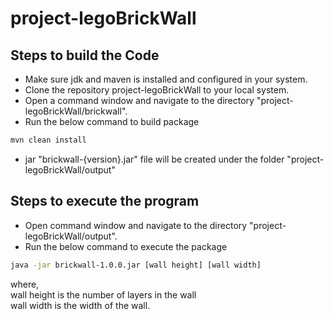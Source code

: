 # project-legoBrickWall

## Steps to build the Code
 
* Make sure jdk and maven is installed and configured in your system.
* Clone the repository project-legoBrickWall to your local system.
* Open a command window and navigate to the directory "project-legoBrickWall/brickwall".
* Run the below command to build package
```bash
mvn clean install
```
* jar "brickwall-{version}.jar" file will be created under the folder "project-legoBrickWall/output"

## Steps to execute the program

* Open command window and navigate to the directory "project-legoBrickWall/output".
* Run the below command to execute the package
```bash
java -jar brickwall-1.0.0.jar [wall height] [wall width]

```
where, </br>
  wall height is the number of layers in the wall</br>
  wall width is the width of the wall.
